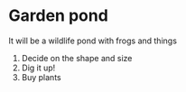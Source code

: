 # Garden pond
It will be a wildlife pond with frogs and things
1. Decide on the shape and size
2. Dig it up!
3. Buy plants